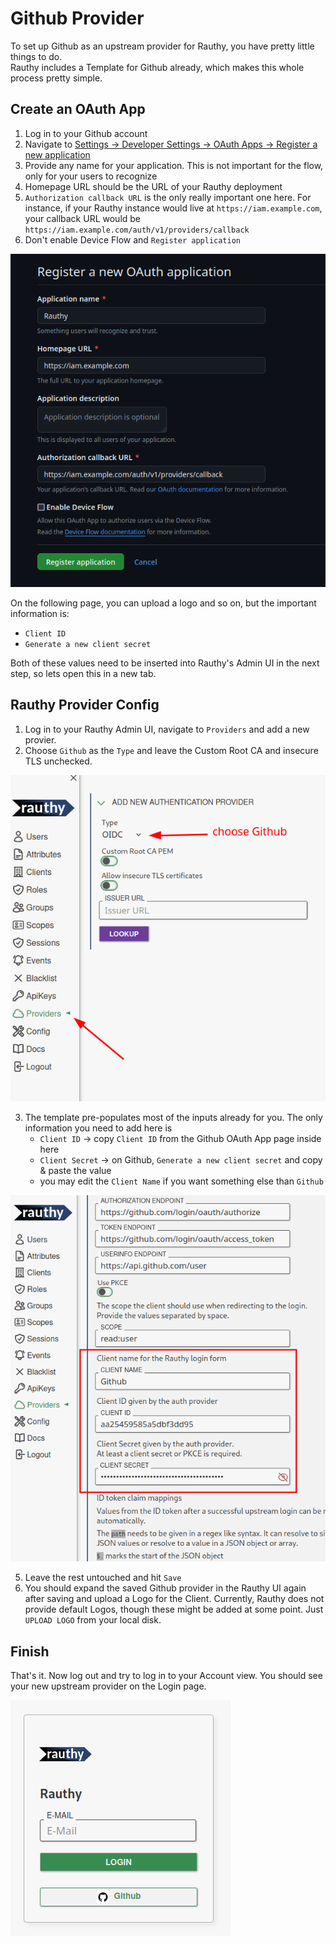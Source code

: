 # Github Provider

To set up Github as an upstream provider for Rauthy, you have pretty little things to do.  
Rauthy includes a Template for Github already, which makes this whole process pretty simple.

## Create an OAuth App

1. Log in to your Github account
2. Navigate to
   [Settings -> Developer Settings -> OAuth Apps -> Register a new application](https://github.com/settings/applications/new)
3. Provide any name for your application. This is not important for the flow, only for your users to recognize
4. Homepage URL should be the URL of your Rauthy deployment
5. `Authorization callback URL` is the only really important one here. For instance, if your Rauthy instance would live
   at `https://iam.example.com`, your callback URL would be `https://iam.example.com/auth/v1/providers/callback`
6. Don't enable Device Flow and `Register application`

![1_github_app_create](img/1_github_app_create.png)

On the following page, you can upload a logo and so on, but the important information is:

- `Client ID`
- `Generate a new client secret`

Both of these values need to be inserted into Rauthy's Admin UI in the next step, so lets open this in a new tab.

## Rauthy Provider Config

1. Log in to your Rauthy Admin UI, navigate to `Providers` and add a new provier.
2. Choose `Github` as the `Type` and leave the Custom Root CA and insecure TLS unchecked.

![1_github_app_create](img/2_rauthy_add_new.png)

3. The template pre-populates most of the inputs already for you. The only information you need to add here is
    - `Client ID` -> copy `Client ID` from the Github OAuth App page inside here
    - `Client Secret` -> on Github, `Generate a new client secret` and copy & paste the value
    - you may edit the `Client Name` if you want something else than `Github`

![1_github_app_create](img/3_rauthy_provider_config.png)

5. Leave the rest untouched and hit `Save`
5. You should expand the saved Github provider in the Rauthy UI again after saving and upload a Logo for the Client.
   Currently, Rauthy does not provide default Logos, though these might be added at some point. Just `UPLOAD LOGO` from
   your local disk.

## Finish

That's it. Now log out and try to log in to your Account view. You should see your new upstream provider on the Login
page.

![1_github_app_create](img/4_rauthy_github_login.png)
